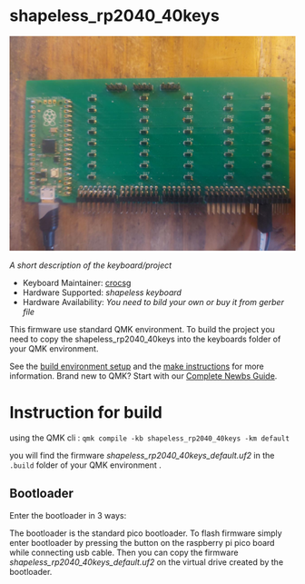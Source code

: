 # shapeless_rp2040_40keys

![test_rp2040_40keys](board.jpg)

*A short description of the keyboard/project*

* Keyboard Maintainer: [crocsg](https://github.com/crocsg)
* Hardware Supported: *shapeless keyboard*
* Hardware Availability: *You need to bild your own or buy it from gerber file*

This firmware use standard QMK environment. To build the project you need to copy the shapeless_rp2040_40keys into the keyboards folder of your QMK environment.

See the [build environment setup](https://docs.qmk.fm/#/getting_started_build_tools) and the [make instructions](https://docs.qmk.fm/#/getting_started_make_guide) for more information. Brand new to QMK? Start with our [Complete Newbs Guide](https://docs.qmk.fm/#/newbs).

# Instruction for build 
using the QMK cli :
```qmk compile -kb shapeless_rp2040_40keys -km default ```

you will find the firmware *shapeless_rp2040_40keys_default.uf2* in the `.build` folder of your QMK environment .


## Bootloader

Enter the bootloader in 3 ways:

The bootloader is the standard pico bootloader. To flash firmware simply enter bootloader by pressing the button on the raspberry pi pico board while connecting usb cable. Then you can copy the firmware *shapeless_rp2040_40keys_default.uf2* on the virtual drive created by the bootloader.